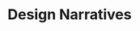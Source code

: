 ---
layout: module
num: 11
title: Design Narratives
type: lecture
draft: 0
group: 6
show_schedule: 1
due_date: 2024-02-13
slides:
  - url: TBA
    title: Design Narratives
readings:
  - title: "Design Justice"
    url: https://designjustice.mitpress.mit.edu/pub/0v6035ye/release/2
    author: Costanza-Chock, S.
    date: 2020
    source: MIT Press
    note: We'll be reading the chapter on Design Narratives, but you're welcome to check out the rest of the book on your own time (it's open access!)
--- 